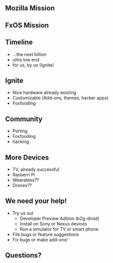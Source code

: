 ## Mozilla Mission
## FxOS Mission
## Timeline
 * ...the next billion
 * ultra low end
 * for us, by us (Ignite)

## Ignite
 * Nice hardware already existing
 * Customizable (Add-ons, themes, hacker apps)
 * Foxfooding

## Community
 * Porting
 * Foxfooding
 * hacking

## More Devices
 * TV, already successful
 * Rasberri Pi
 * Wearables??
 * Drones??

## We need your help!
 * Try us out
   * Developer Preview Adition (b2g-droid)
   * Install on Sony or Nexus devices
   * Run a simulator for TV or smart phone
 * File bugs or feature suggestions
 * Fix bugs or make add-ons!

## Questions?

